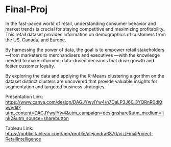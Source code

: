 # Final-Proj


In the fast-paced world of retail, understanding consumer behavior and market trends is crucial for staying competitive and maximizing profitability. This retail dataset provides information on demographics of customers from the US, Canada, and Europe. 

By harnessing the power of data, the goal is to empower retail stakeholders—from marketers to merchandisers and executives —with the knowledge needed to make informed, data-driven decisions that drive growth and foster customer loyalty.

By exploring the data and applying the K-Means clustering algorithm on the dataset distinct clusters are uncovered that provide valuable insights for segmentation and targeted business strategies.

Presentation Link: https://www.canva.com/design/DAGJYwylYw4/n7DaLP3J60_3YQRnR0dKtw/edit?utm_content=DAGJYwylYw4&utm_campaign=designshare&utm_medium=link2&utm_source=sharebutton


Tableau Link: https://public.tableau.com/app/profile/alejandra6870/viz/FinalProject-RetailIntelligence
